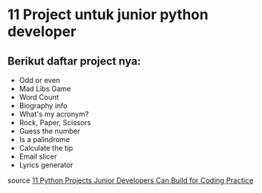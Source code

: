 # 11 Project untuk junior python developer

## Berikut daftar project nya:

- Odd or even
- Mad Libs Game
- Word Count
- Biography info
- What's my acronym?
- Rock, Paper, Scissors
- Guess the number
- Is a palindrome
- Calculate the tip
- Email slicer
- Lyrics generator

source [11 Python Projects Junior Developers Can Build for Coding Practice](https://www.freecodecamp.org/news/python-projects-junior-developers/)
